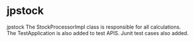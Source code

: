 # jpstock
jpstock
The StockProcessorImpl class is responsible for all calculations.
The TestApplication is also added to test APIS.
Junit test cases also added.
